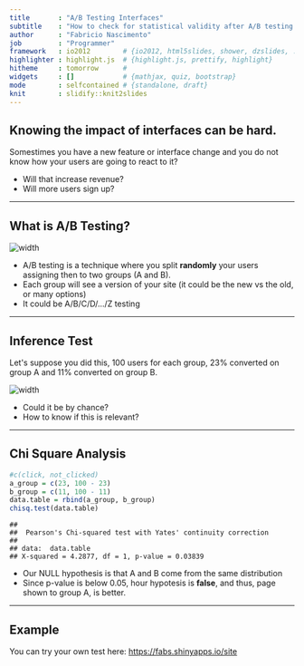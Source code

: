 ```yaml
---
title       : "A/B Testing Interfaces"
subtitle    : "How to check for statistical validity after A/B testing an interface"
author      : "Fabricio Nascimento"
job         : "Programmer"
framework   : io2012        # {io2012, html5slides, shower, dzslides, ...}
highlighter : highlight.js  # {highlight.js, prettify, highlight}
hitheme     : tomorrow      # 
widgets     : []            # {mathjax, quiz, bootstrap}
mode        : selfcontained # {standalone, draft}
knit        : slidify::knit2slides
---
```


## Knowing the impact of interfaces can be hard.

Somestimes you have a new feature or interface change and you do not know how your users are going to react to it?
- Will that increase revenue?
- Will more users sign up?

---
## What is A/B Testing?

![width](https://tctechcrunch2011.files.wordpress.com/2014/06/ab-infographic.png?w=680&h=340)

- A/B testing is a technique where you split **randomly** your users assigning then to two groups (A and B).
- Each group will see a version of your site (it could be the new vs the old, or many options)
- It could be A/B/C/D/.../Z testing

---
## Inference Test

Let's suppose you did this, 100 users for each group, 23% converted on group A and 11% converted on group B.

![width](https://vwo.com/images/page_ab_testing/02.png.pagespeed.ce.BmWcShEZAM.png)

- Could it be by chance?
- How to know if this is relevant?

---
## Chi Square Analysis


```r
#c(click, not_clicked)
a_group = c(23, 100 - 23)
b_group = c(11, 100 - 11)
data.table = rbind(a_group, b_group)
chisq.test(data.table)
```

```
## 
## 	Pearson's Chi-squared test with Yates' continuity correction
## 
## data:  data.table
## X-squared = 4.2877, df = 1, p-value = 0.03839
```

- Our NULL hypothesis is that A and B come from the same distribution
- Since p-value is below 0.05, hour hypotesis is **false**, and thus, page shown to group A, is better.

---
## Example

You can try your own test here:
https://fabs.shinyapps.io/site



